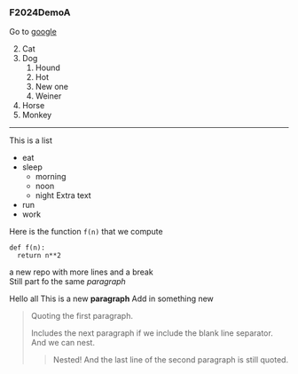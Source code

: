 ### F2024DemoA

Go to [google](www.google.com)

2. Cat
1. Dog
    1. Hound
    2. Hot
    3. New one
    3. Weiner 
3. Horse
4. Monkey

-------------------------
This is a list
* eat
* sleep
    * morning
    * noon
    * night
      Extra text
* run
* work

Here is the function `f(n)` that we compute
~~~
def f(n):
  return n**2
~~~
a new repo
with more lines
and a break <br>
Still part fo the same _paragraph_

Hello all
This is a new **paragraph**
Add in something new

> Quoting the first paragraph.
>
>Includes the next paragraph if we include
the blank line separator.
And we can nest.
>> Nested!
And the last line of the second paragraph
is still quoted.
